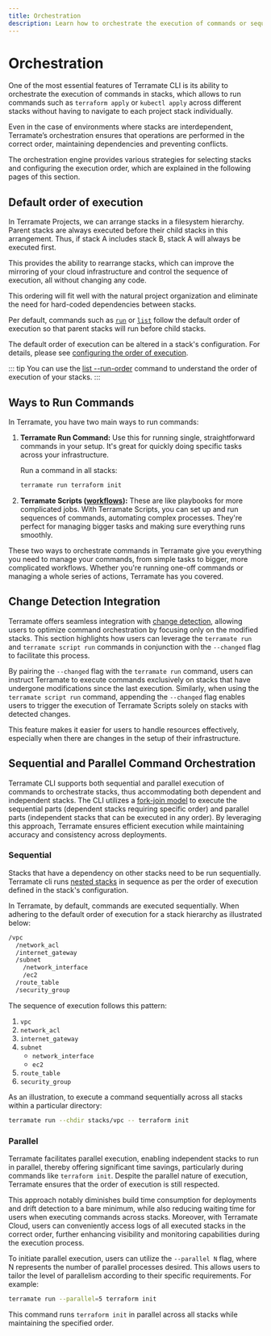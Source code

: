 ```yaml
---
title: Orchestration
description: Learn how to orchestrate the execution of commands or sequences of commands in stacks using the orchestration in Terramate.
---
```


# Orchestration

One of the most essential features of Terramate CLI is its ability to orchestrate the execution of commands in stacks, which allows to run commands such as `terraform apply` or `kubectl apply` across different stacks without having to navigate to each project stack individually.

Even in the case of environments where stacks are interdependent, Terramate’s orchestration ensures that operations are performed in the correct order, maintaining dependencies and preventing conflicts.

The orchestration engine provides various strategies for selecting stacks and configuring the execution order, which are explained in the following pages of this section.

## Default order of execution

In Terramate Projects, we can arrange stacks in a filesystem hierarchy. Parent stacks are always executed before their
child stacks in this arrangement. Thus, if stack A includes stack B, stack A will always be executed first.

This provides the ability to rearrange stacks, which can improve the mirroring of your cloud infrastructure and control
the sequence of execution, all without changing any code.

This ordering will fit well with the natural project organization and eliminate
the need for hard-coded dependencies between stacks.

Per default, commands such as [`run`](../cmdline/run.md) or [`list`](../cmdline/list.md) follow the default order of execution
so that parent stacks will run before child stacks.

The default order of execution can be altered in a stack's configuration. For details, please see
[configuring the order of execution](../stacks/configuration.md#configuring-the-order-of-execution).

::: tip
You can use the [list --run-order](../cmdline/list.md)
command to understand the order of execution of your stacks.
:::

## Ways to Run Commands

In Terramate, you have two main ways to run commands:

1. **Terramate Run Command:**
   Use this for running single, straightforward commands in your setup. It's great for quickly doing specific tasks across your infrastructure.

   Run a command in all stacks: 
   ```bash
   terramate run terraform init
   ```

2. **Terramate Scripts ([workflows](scripts.md)):**
   These are like playbooks for more complicated jobs. With Terramate Scripts, you can set up and run sequences of commands, automating complex processes. They're perfect for managing bigger tasks and making sure everything runs smoothly.

These two ways to orchestrate commands in Terramate give you everything you need to manage your commands, from simple tasks to bigger, more complicated workflows. Whether you're running one-off commands or managing a whole series of actions, Terramate has you covered.


## Change Detection Integration

Terramate offers seamless integration with [change detection](../change-detection/index.md), allowing users to optimize command orchestration by focusing only on the modified stacks. This section highlights how users can leverage the `terramate run` and `terramate script run` commands in conjunction with the `--changed` flag to facilitate this process.

By pairing the `--changed` flag with the `terramate run` command, users can instruct Terramate to execute commands exclusively on stacks that have undergone modifications since the last execution. Similarly, when using the `terramate script run` command, appending the `--changed` flag enables users to trigger the execution of Terramate Scripts solely on stacks with detected changes.

This feature makes it easier for users to handle resources effectively, especially when there are changes in the setup of their infrastructure.

## Sequential and Parallel Command Orchestration
Terramate CLI supports both sequential and parallel execution of commands to orchestrate stacks, thus accommodating both dependent and independent stacks. The CLI utilizes a [fork-join model](https://en.wikipedia.org/wiki/Fork%E2%80%93join_model) to execute the sequential parts (dependent stacks requiring specific order) and parallel parts (independent stacks that can be executed in any order). By leveraging this approach, Terramate ensures efficient execution while maintaining accuracy and consistency across deployments.

### Sequential
Stacks that have a dependency on other stacks need to be run sequentially.
Terramate cli runs [nested stacks](../stacks/nesting.md) in sequence as per the order of execution defined in the stack's configuration.

In Terramate, by default, commands are executed sequentially. When adhering to the default order of execution for a stack hierarchy as illustrated below:
```sh
/vpc
  /network_acl
  /internet_gateway
  /subnet
    /network_interface
    /ec2
  /route_table
  /security_group
```
The sequence of execution follows this pattern:

1. `vpc`
2. `network_acl`
3. `internet_gateway`
4. `subnet`
   - `network_interface`
   - `ec2`
5. `route_table`
6. `security_group`

As an illustration, to execute a command sequentially across all stacks within a particular directory:
```bash
terramate run --chdir stacks/vpc -- terraform init
```
### Parallel

Terramate facilitates parallel execution, enabling independent stacks to run in parallel, thereby offering significant time savings, particularly during commands like `terraform init`. Despite the parallel nature of execution, Terramate ensures that the order of execution is still respected.

This approach notably diminishes build time consumption for deployments and drift detection to a bare minimum, while also reducing waiting time for users when executing commands across stacks. Moreover, with Terramate Cloud, users can conveniently access logs of all executed stacks in the correct order, further enhancing visibility and monitoring capabilities during the execution process.

To initiate parallel execution, users can utilize the `--parallel N` flag, where N represents the number of parallel processes desired. This allows users to tailor the level of parallelism according to their specific requirements.
For example:
```bash
terramate run --parallel=5 terraform init
```
This command runs `terraform init` in parallel across all stacks while maintaining the specified order.